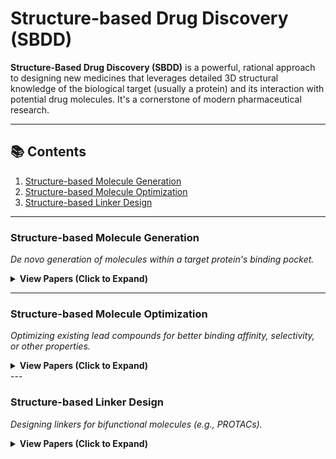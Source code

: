 # Structure-based Drug Discovery (SBDD)

**Structure-Based Drug Discovery (SBDD)** is a powerful, rational approach to designing new medicines that leverages detailed 3D structural knowledge of the biological target (usually a protein) and its interaction with potential drug molecules. It's a cornerstone of modern pharmaceutical research.

---

## 📚 Contents

1.  [Structure-based Molecule Generation](#structure-based-molecule-generation)
2.  [Structure-based Molecule Optimization](#structure-based-molecule-optimization)
3.  [Structure-based Linker Design](#structure-based-linker-design)

---

### Structure-based Molecule Generation
*De novo generation of molecules within a target protein's binding pocket.*

<details>
<summary><b>View Papers (Click to Expand)</b></summary>

| Year & Venue | Title & Description | Links |
| :--- | :--- | :--- |
| **2025 ICML** | **CombiMOTS: Combinatorial Multi-Objective Tree Search for Dual-Target Molecule Generation.** | [Paper](https://openreview.net/pdf?id=FSlTEObdLl)  \| [Code](https://github.com/Tibogoss/CombiMOTS) |
| **2025 ICML** | **Enhancing Ligand Validity and Affinity in Structure-Based Drug Design with Multi-Reward Optimization.** | [Paper](https://openreview.net/pdf?id=gmFeso9sXJ) |
| **2025 ICLR** | **Complex Binding Graph Benchmark is a benchmark for generative target-aware molecule design.** | [Paper](https://arxiv.org/pdf/2406.10840) \| [Code](https://github.com/EDAPINENUT/CBGBench) |
| **2024 Nat. Mach. Intell.** | **PocketFlow is A data-and-knowledge-driven structure-based molecular generative model.** | [Paper](https://www.nature.com/articles/s42256-024-00808-8) \| [Code](https://github.com/Saoge123/PocketFlow) |
| **2024 Nat. Commun.** | **A 3D molecular generative framework for interaction-guided drug design.** | [Paper](https://www.nature.com/articles/s41467-024-47011-2) \| [Code](https://github.com/ACE-KAIST/DeepICL) |
| **2024 Nat. Commun.** | **A dual diffusion model enables 3D molecule generation and lead optimization based on target pockets.** | [Paper](https://www.nature.com/articles/s41467-024-46569-1) \| [Code](https://github.com/Layne-Huang/PMDM/tree/main) |
| **2024 NeurIPS** | **De novo Drug Design using Reinforcement Learning with Multiple GPT Agents.** | [Paper](https://arxiv.org/pdf/2401.06155) \| [Code](https://github.com/HXYfighter/MolRL-MGPT) |
| **2024 ICLR Workshop** | **Fine-tuning Pocket-conditioned 3D Molecule Generation via Reinforcement Learning.** | [Paper](https://openreview.net/pdf?id=hlzRzr9ksu) \| [Code](https://github.com/deargen/Pocket2Mol_RL_public) |
| **2023 Nat. Mach. Intell.** | **ResGen is A pocket-aware 3D molecular generation model based on parallel multiscale modelling.** | [Paper](https://www.nature.com/articles/s42256-023-00712-7) \| [Code](https://github.com/OdinZhang/ResGen) |
| **2023 NeurIPS** | **Functional-Group-Based Diffusion for Pocket-Specific Molecule Generation and Elaboration.** | [Paper](https://proceedings.neurips.cc/paper_files/paper/2023/file/6cdd4ce9330025967dd1ed0bed3010f5-Paper-Conference.pdf) |
| **2023 ICML** | **DecompDiff: Diffusion Models with Decomposed Priors for Structure-Based Drug Design.** | [Paper](https://arxiv.org/pdf/2403.07902) \| [Code](https://github.com/bytedance/DecompDiff) |
| **2023 ICLR** | **3D Equivariant Diffusion for Target-Aware Molecule Generation and Affinity Prediction.** | [Paper](https://arxiv.org/pdf/2303.03543) \| [Code](https://github.com/guanjq/targetdiff) |
| **2023 ICLR** | **Molecule generation for target protein binding with structural motifs.** | [Paper](https://openreview.net/pdf?id=Rq13idF0F73) \| [Code](https://github.com/zaixizhang/FLAG) |
| **2023 arXiv** | **GraphVF: Controllable Protein-Specific 3D Molecule Generation with Variational Flow.** | [Paper](https://arxiv.org/pdf/2304.12825) |
| **2022 NeurIPS** | **Zero-Shot 3D Drug Design by Sketching and Generating.** | [Paper](https://proceedings.neurips.cc/paper_files/paper/2022/file/96ddbf813f042e8ff891b4d6f7149bb6-Paper-Conference.pdf) \| [Code](https://github.com/longlongman/DESERT) |
| **2021 NeurIPS** | **A 3D generative model for structure-based drug design.** | [Paper](https://proceedings.neurips.cc/paper_files/paper/2021/file/314450613369e0ee72d0da7f6fee773c-Paper.pdf) \| [Code](https://github.com/luost26/3D-Generative-SBDD) |



</details>

---

### Structure-based Molecule Optimization
*Optimizing existing lead compounds for better binding affinity, selectivity, or other properties.*

<details>
<summary><b>View Papers (Click to Expand)</b></summary>

| Year & Venue | Title & Description | Links |
| :--- | :--- | :--- |
| **2025 Nat. Mach. Intell.** | **Deep lead optimization enveloped in protein pocket and its application in designing potent and selective ligands targeting LTK protein.** | [Paper](https://www.nature.com/articles/s42256-025-00997-w) \| [Code](https://github.com/OdinZhang/Delete) |
| **2025 ICML** | **Empower Structure-Based Molecule Optimization with Gradient Guided Bayesian Flow Networks.** | [Paper](https://openreview.net/pdf?id=CIoBEB17FT) \| [Code](https://github.com/AlgoMole/MolCRAFT) |
| **2025 arXiv** | **Structure-Based Drug Design via 3D Molecular Generative Pre-training and Sampling.** | [Paper](https://arxiv.org/pdf/2402.14315) |
| **2024 ICLR** | **DecompOpt: Controllable and Decomposed Diffusion Models for Structure-based Molecular Optimization.** | [Paper](https://arxiv.org/pdf/2403.13829) \| [Code](https://github.com/bytedance/DecompOpt) |
</details>
---

### Structure-based Linker Design
*Designing linkers for bifunctional molecules (e.g., PROTACs).*

<details>
<summary><b>View Papers (Click to Expand)</b></summary>

| Year & Venue | Title & Description | Links |
| :--- | :--- | :--- |
| **2025 ICML** | **Domain-Adapted Diffusion Model for PROTAC Linker Design Through the Lens of Density Ratio in Chemical Space.** | [Paper](https://openreview.net/pdf?id=jkyUbkNJyH) |

</details>
